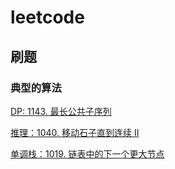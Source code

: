 # leetcode
<h2>刷题</h2>
<h3>典型的算法</h3>
<p><a href="https://leetcode.cn/problems/longest-common-subsequence/">DP: 1143. 最长公共子序列</a></p>
<p><a href="https://leetcode.cn/problems/moving-stones-until-consecutive-ii/">推理：1040. 移动石子直到连续 II</a></p>
<p><a href="https://leetcode.cn/problems/next-greater-node-in-linked-list/">单调栈：1019. 链表中的下一个更大节点</a></p>
